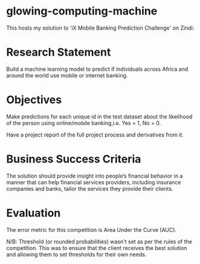 # glowing-computing-machine
This hosts my solution to 'iX Mobile Banking Prediction Challenge' on Zindi:

# Research Statement
Build a machine learning model to predict if individuals across Africa and around the world use mobile or internet banking.

# Objectives
Make predictions for each unique id in the test dataset about the likelihood of the person using online/mobile banking,i.e. Yes = 1, No = 0.

Have a project report of the full project process and derivatives from it.

# Business Success Criteria
The solution should provide insight into people’s financial behavior in a manner that can help financial services providers, including insurance companies and banks, tailor the services they provide their clients.

# Evaluation
The error metric for this competition is Area Under the Curve (AUC).

N/B: Threshold  (or rounded probabilities) wasn't set as per the rules of the competition.
This was to ensure that the client receives the best solution and allowing them to set thresholds for their own needs.

